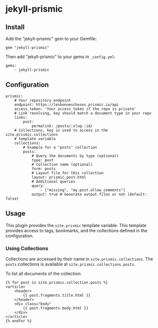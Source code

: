 # jekyll-prismic

## Install

Add the "jekyll-prismic" gem to your Gemfile:

```
gem "jekyll-prismic"
```

Then add "jekyll-prismic" to your gems in `_config.yml`:

```
gems:
    - jekyll-prismic
```

## Configuration

```
prismic:
    # Your repository endpoint
    endpoint: https://lesbonneschoses.prismic.io/api
    access_token: 'Your access token if the repo is private'
    # Link resolving, key should match a document type in your repo
    links:
        post:
            permalink: /posts/:slug-:id/
    # Collections, key is used to access in the site.prismic.collections
    # template variable
    collections:
        # Example for a "posts" collection
        posts:
            # Query the documents by type (optional)
            type: post
            # Collection name (optional)
            form: posts
            # Layout file for this collection
            layout: prismic_post.html
            # Additional queries
            query:
                - ["missing", "my.post.allow_comments"]
            output: true # Generate output files or not (default: false)
```

## Usage

This plugin provides the `site.prismic` template variable. This template provides access to tags, bookmarks, and the collections defined in the configuration.

### Using Collections

Collections are accessed by their name in `site.prismic.collections`. The `posts` collections is available at `site.prismic.collections.posts`.

To list all documents of the collection:

```
{% for post in site.prismic.collection.posts %}
<article>
    <header>
        {{ post.fragments.title.html }}
    </header>
    <div class="body"
        {{ post.fragments.body.html }}
    </div>
</article>
{% endfor %}
```
